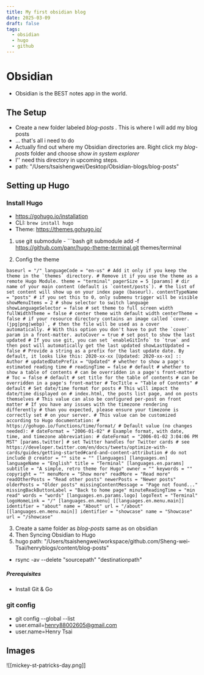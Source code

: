 ```yaml
---
title: My first obsidian blog
date: 2025-03-09
draft: false
tags:
  - obsidian
  - hugo
  - github
---
```



# Obsidian
- Obsidian is the BEST notes app in the world. 

## The Setup
- Create a new folder labeled *blog-posts* . This is where I will add my blog posts
- ... that's all i need to do 
- Actually find out where my Obsidian directories are. Right click my *blog-posts* folder and choose *show in system explorer*
- I'' need this directory in upcoming steps. 
- path: "/Users/tsaishengwei/Desktop/Obsidian-blogs/blog-posts"

## Setting up Hugo
### Install Hugo
- https://gohugo.io/installation
- CLI: ```brew install hugo```
- Theme: https://themes.gohugo.io/
1. use git submodule - ```bash
git submodule add -f https://github.com/panr/hugo-theme-terminal.git themes/terminal

2. Config the theme
```
baseurl = "/" languageCode = "en-us" # Add it only if you keep the theme in the `themes` directory. # Remove it if you use the theme as a remote Hugo Module. theme = "terminal" pagerSize = 5 [params] # dir name of your main content (default is `content/posts`). # the list of set content will show up on your index page (baseurl). contentTypeName = "posts" # if you set this to 0, only submenu trigger will be visible showMenuItems = 2 # show selector to switch language showLanguageSelector = false # set theme to full screen width fullWidthTheme = false # center theme with default width centerTheme = false # if your resource directory contains an image called `cover.(jpg|png|webp)`, # then the file will be used as a cover automatically. # With this option you don't have to put the `cover` param in a front-matter. autoCover = true # set post to show the last updated # If you use git, you can set `enableGitInfo` to `true` and then post will automatically get the last updated showLastUpdated = false # Provide a string as a prefix for the last update date. By default, it looks like this: 2020-xx-xx [Updated: 2020-xx-xx] :: Author # updatedDatePrefix = "Updated" # whether to show a page's estimated reading time # readingTime = false # default # whether to show a table of contents # can be overridden in a page's front-matter # Toc = false # default # set title for the table of contents # can be overridden in a page's front-matter # TocTitle = "Table of Contents" # default # Set date/time format for posts # This will impact the date/time displayed on # index.html, the posts list page, and on posts themselves # This value can also be configured per-post on front matter # If you have any issues with the timezone rendering differently # than you expected, please ensure your timezone is correctly set # on your server. # This value can be customized according to Hugo documentation: # https://gohugo.io/functions/time/format/ # Default value (no changes needed): # dateFormat = "2006-01-02" # Example format, with date, time, and timezone abbreviation: # dateFormat = "2006-01-02 3:04:06 PM MST" [params.twitter] # set Twitter handles for Twitter cards # see https://developer.twitter.com/en/docs/tweets/optimize-with-cards/guides/getting-started#card-and-content-attribution # do not include @ creator = "" site = "" [languages] [languages.en] languageName = "English" title = "Terminal" [languages.en.params] subtitle = "A simple, retro theme for Hugo" owner = "" keywords = "" copyright = "" menuMore = "Show more" readMore = "Read more" readOtherPosts = "Read other posts" newerPosts = "Newer posts" olderPosts = "Older posts" missingContentMessage = "Page not found..." missingBackButtonLabel = "Back to home page" minuteReadingTime = "min read" words = "words" [languages.en.params.logo] logoText = "Terminal" logoHomeLink = "/" [languages.en.menu] [[languages.en.menu.main]] identifier = "about" name = "About" url = "/about" [[languages.en.menu.main]] identifier = "showcase" name = "Showcase" url = "/showcase"

```
3. Create a same folder as *blog-posts* same as on obsidian 
4. Then Syncing Obsidian to Hugo 
5. hugo path: "/Users/tsaishengwei/workspace/github.com/Sheng-wei-Tsai/henryblogs/content/blog-posts"
- rsync -av --delete "sourcepath" "destinationpath"

##### Prerequisites 
- Install Git & Go 

### git config 
- git config --global --list 
- user.email=henry88002605@gmail.com
- user.name=Henry Tsai

## Images

![[mickey-st-patricks-day.png]]